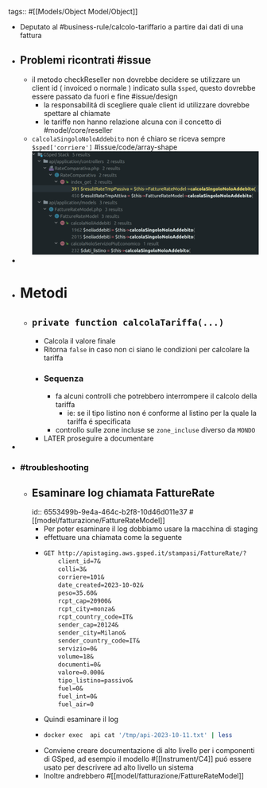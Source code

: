 tags:: #[[Models/Object Model/Object]]

- Deputato al #business-rule/calcolo-tariffario a partire dai dati di una fattura
- ## Problemi ricontrati #issue
	- il metodo checkReseller non dovrebbe decidere se utilizzare un client id ( invoiced o normale ) indicato sulla `$sped`, questo dovrebbe essere passato da fuori e fine #issue/design
		- la responsabilitá di scegliere quale client id utilizzare dovrebbe spettare al chiamate
		- le tariffe non hanno relazione alcuna con il concetto di #model/core/reseller
	- `calcolaSingoloNoloAddebito` non é chiaro se riceva sempre `$sped['corriere']` #issue/code/array-shape
	  ![image.png](../assets/image_1701177560694_0.png)
-
- # Metodi
	- ## `private function calcolaTariffa(...)`
		- Calcola il valore finale
		- Ritorna `false` in caso non ci siano le condizioni per calcolare la tariffa
		- ### Sequenza
			- fa alcuni controlli che potrebbero interrompere il calcolo della tariffa
				- ie: se il tipo listino non é conforme al listino per la quale la tariffa é specificata
			- controllo sulle zone incluse se `zone_incluse` diverso da `MONDO`
		- LATER proseguire a documentare
-
- ### #troubleshooting
	- ## Esaminare log chiamata FattureRate 
	  id:: 6553499b-9e4a-464c-b2f8-10d46d011e37
	  #[[model/fatturazione/FattureRateModel]]
		- Per poter esaminare il log dobbiamo usare la macchina di staging
		- effettuare una chiamata come la seguente
		- ```
		  GET http://apistaging.aws.gsped.it/stampasi/FattureRate/?
		      client_id=7&
		      colli=3&
		      corriere=101&
		      date_created=2023-10-02&
		      peso=35.60&
		      rcpt_cap=20900&
		      rcpt_city=monza&
		      rcpt_country_code=IT&
		      sender_cap=20124&
		      sender_city=Milano&
		      sender_country_code=IT&
		      servizio=0&
		      volume=18&
		      documenti=0&
		      valore=0.000&
		      tipo_listino=passivo&
		      fuel=0&
		      fuel_int=0&
		      fuel_air=0
		  ```
		- Quindi esaminare il log
		- ```bash
		  docker exec  api cat '/tmp/api-2023-10-11.txt' | less
		  ```
		- Conviene creare documentazione di alto livello per i componenti di GSped, ad esempio il modello #[[Instrument/C4]] puó essere usato per descrivere ad alto livello un sistema
		- Inoltre andrebbero #[[model/fatturazione/FattureRateModel]]